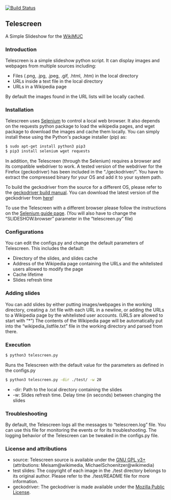 [![Build Status](https://travis-ci.com/meisam-wiki/telescreen.svg?branch=master)](https://travis-ci.com/meisam-wiki/telescreen)
## Telescreen
A Simple Slideshow for the [WikiMUC](https://de.wikipedia.org/wiki/Wikipedia:WikiMUC)

### Introduction
Telescreen is a simple slideshow python script. It can display images and webpages from multiple sources including:
* Files (.png, .jpg, .jpeg, .gif, .html, .htm) in the local directory
* URLs inside a text file in the local directory
* URLs in a Wikipedia page

By default the images found in the URL lists will be locally cached.

### Installation
Telescreen uses [Selenium](https://github.com/SeleniumHQ/selenium/) to control a local web browser. It also depends on the requests python package to load the wikipedia pages, and wget package to download the images and cache them locally.
You can simply install these using the Python's package installer (pip) as:

```sh
$ sudo apt-get install python3 pip3
$ pip3 install selenium wget requests
```
In addition, the Telescreen (through the Selenium) requires a browser and its compatible webdriver to work.
A tested version of the webdriver for the Firefox (geckodriver) has been included in the “./geckodriver/”. You have to extract the compressed binary for your OS and add it to your system path. 

To build the geckodriver from the source for a different OS, please refer to the [geckodriver build manual](https://firefox-source-docs.mozilla.org/testing/geckodriver/Building.html). You can download the latest version of the geckodriver from [here](https://github.com/mozilla/geckodriver/releases/latest)!

To use the Telescreen with a different browser please follow the instructions on the [Selenium guide page](https://pypi.org/project/selenium/). (You will also have to change the “SLIDESHOW.browser” parameter in the “telescreen.py” file)

### Configurations
You can edit the configs.py and change the default parameters of Telescreen. This includes the default:
- Directory of the slides, and slides cache
- Address of the Wikipedia page containing the URLs and the whitelisted users allowed to modify the page
- Cache lifetime
- Slides refresh time

### Adding slides
You can add slides by either putting images/webpages in the working directory, creating a .txt file with each URL in a newline, or adding the URLs to a Wikipedia page by the whitelisted user accounts. (URLS are allowed to start with “*”) 
The contents of the Wikipedia page will be automatically put into the “wikipedia_listfile.txt” file in the working directory and parsed from there.

### Execution
```sh
$ python3 telescreen.py
```
Runs the Telescreen with the default value for the parameters as defined in the configs.py

```sh
$ python3 telescreen.py -dir ./test/ -w 20
```
  - -dir: Path to the local directory containing the slides
  - -w: Slides refresh time. Delay time (in seconds) between changing the slides

### Troubleshooting
By default, the Telescreen logs all the messages to “telescreen.log” file. You can use this file for monitoring the events or for its troubleshooting. The logging behavior of the Telescreen can be tweaked in the configs.py file.

### License and attributions

* source: Telescreen source is available under the [GNU GPL v3+] (attributions: Meisam@wikimedia, MichaelSchoenitzer@wikimedia)
* test slides: The copyright of each image in the ./test directory belongs to its original author. Please refer to the ./test/README file for more information.
* geckodriver: The geckodriver is made available under the [Mozilla Public License].

[GNU GPL v3+]: https://www.gnu.org/licenses/quick-guide-gplv3.html
[Mozilla Public License]: https://www.mozilla.org/en-US/MPL/2.0/
